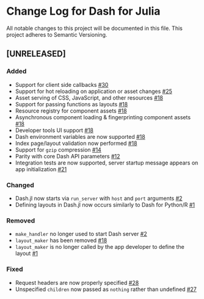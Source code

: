 # Change Log for Dash for Julia
All notable changes to this project will be documented in this file. This project adheres to Semantic Versioning.

## [UNRELEASED]
### Added
- Support for client side callbacks [#30](https://github.com/plotly/Dash.jl/pull/30)
- Support for hot reloading on application or asset changes [#25](https://github.com/plotly/Dash.jl/pull/25)
- Asset serving of CSS, JavaScript, and other resources [#18](https://github.com/plotly/Dash.jl/pull/18)
- Support for passing functions as layouts [#18](https://github.com/plotly/Dash.jl/pull/18)
- Resource registry for component assets [#18](https://github.com/plotly/Dash.jl/pull/18)
- Asynchronous component loading & fingerprinting component assets [#18](https://github.com/plotly/Dash.jl/pull/18)
- Developer tools UI support [#18](https://github.com/plotly/Dash.jl/pull/18)
- Dash environment variables are now supported [#18](https://github.com/plotly/Dash.jl/pull/18)
- Index page/layout validation now performed [#18](https://github.com/plotly/Dash.jl/pull/18)
- Support for `gzip` compression [#14](https://github.com/plotly/Dash.jl/pull/14)
- Parity with core Dash API parameters [#12](https://github.com/plotly/Dash.jl/pull/12)
- Integration tests are now supported, server startup message appears on app initialization [#21](https://github.com/plotly/Dash.jl/pull/21)

### Changed
- Dash.jl now starts via `run_server` with `host` and `port` arguments [#2](https://github.com/plotly/Dash.jl/issues/2)
- Defining layouts in Dash.jl now occurs similarly to Dash for Python/R [#1](https://github.com/plotly/Dash.jl/issues/1)

### Removed
- `make_handler` no longer used to start Dash server [#2](https://github.com/plotly/Dash.jl/issues/2)
- `layout_maker` has been removed [#18](https://github.com/plotly/Dash.jl/pull/18)
- `layout_maker` is no longer called by the app developer to define the layout [#1](https://github.com/plotly/Dash.jl/issues/1)

### Fixed
- Request headers are now properly specified [#28](https://github.com/plotly/Dash.jl/issues/28)
- Unspecified `children` now passed as `nothing` rather than undefined [#27](https://github.com/plotly/Dash.jl/issues/27)
